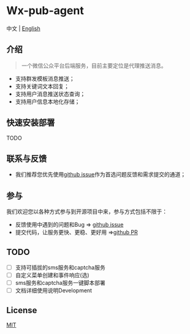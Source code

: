 # Wx-pub-agent
中文 | [English](https://github.com/hololee2cn/wxpub/blob/master/doc/README_EN.md)

## 介绍
>一个微信公众平台后端服务，目前主要定位是代理推送消息。

- 支持群发模板消息推送；
- 支持关键词文本回复；
- 支持用户消息推送状态查询；
- 支持用户信息本地化存储；

## 快速安装部署
TODO

## 联系与反馈
- 我们推荐您优先使用[github issue](https://github.com/hololee2cn/wxpub/issues)作为首选问题反馈和需求提交的通道；

## 参与
我们欢迎您以各种方式参与到开源项目中来，参与方式包括不限于：
- 反馈使用中遇到的问题和Bug => [github issue](https://github.com/hololee2cn/wxpub/issues)
- 提交代码，让服务更快、更稳、更好用 =>[github PR](https://github.com/hololee2cn/wxpub/pulls)

## TODO
- [ ] 支持可插拔的sms服务和captcha服务
- [ ] 自定义菜单创建和事件响应(选)
- [ ] sms服务和captcha服务一键脚本部署
- [ ] 文档详细使用说明Development

## License
[MIT](https://github.com/hololee2cn/wxpub/blob/master/LICENSE)